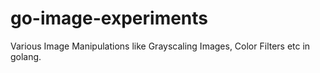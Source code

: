 # go-image-experiments
Various Image Manipulations like Grayscaling Images, Color Filters etc in golang.

